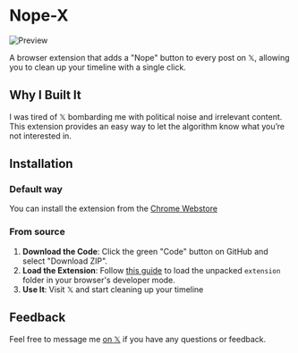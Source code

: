 # Nope-X

![Preview](preview.gif)

A browser extension that adds a "Nope" button to every post on 𝕏, allowing you to clean up your timeline with a single click.

## Why I Built It

I was tired of 𝕏 bombarding me with political noise and irrelevant content. This extension provides an easy way to let the algorithm know what you’re not interested in.

## Installation

### Default way

You can install the extension from the [Chrome Webstore](https://chromewebstore.google.com/detail/nope-x/ccdjdfigimnakjepeiemjhfjeekklhaa)

### From source

1. **Download the Code**: Click the green "Code" button on GitHub and select "Download ZIP".
2. **Load the Extension**: Follow [this guide](https://developer.chrome.com/docs/extensions/get-started/tutorial/hello-world#load-unpacked) to load the unpacked `extension` folder in your browser's developer mode.
3. **Use It**: Visit 𝕏 and start cleaning up your timeline

## Feedback

Feel free to message me [on 𝕏](https://twitter.com/ErfanEbrahimnia) if you have any questions or feedback.
